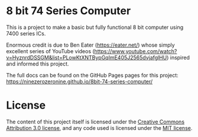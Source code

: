 # 8 bit 74 Series Computer

This is a project to make a basic but fully functional 8 bit computer using 7400 series ICs.

Enormous credit is due to Ben Eater (https://eater.net/) whose simply excellent series of YouTube videos (https://www.youtube.com/watch?v=HyznrdDSSGM&list=PLowKtXNTBypGqImE405J2565dvjafglHU) inspired and informed this project.

The full docs can be found on the GitHub Pages pages for this project: https://ninezerozeronine.github.io/8bit-74-series-computer/

# License

The content of this project itself is licensed under the [Creative Commons Attribution 3.0 license](http://creativecommons.org/licenses/by/3.0/us/deed.en_US), and any code used is licensed under the [MIT license](http://opensource.org/licenses/mit-license.php).